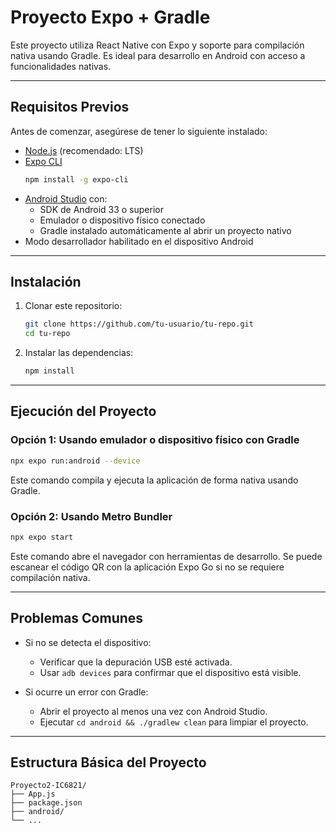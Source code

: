 # Proyecto Expo + Gradle

Este proyecto utiliza React Native con Expo y soporte para compilación nativa usando Gradle. Es ideal para desarrollo en Android con acceso a funcionalidades nativas.

---

## Requisitos Previos

Antes de comenzar, asegúrese de tener lo siguiente instalado:

- [Node.js](https://nodejs.org/) (recomendado: LTS)
- [Expo CLI](https://docs.expo.dev/workflow/expo-cli/)  
  ```bash
  npm install -g expo-cli
  ```
- [Android Studio](https://developer.android.com/studio) con:
  - SDK de Android 33 o superior
  - Emulador o dispositivo físico conectado
  - Gradle instalado automáticamente al abrir un proyecto nativo
- Modo desarrollador habilitado en el dispositivo Android

---

## Instalación

1. Clonar este repositorio:
   ```bash
   git clone https://github.com/tu-usuario/tu-repo.git
   cd tu-repo
   ```

2. Instalar las dependencias:
   ```bash
   npm install
   ```

---

## Ejecución del Proyecto

### Opción 1: Usando emulador o dispositivo físico con Gradle

```bash
npx expo run:android --device
```

Este comando compila y ejecuta la aplicación de forma nativa usando Gradle.

### Opción 2: Usando Metro Bundler

```bash
npx expo start
```

Este comando abre el navegador con herramientas de desarrollo. Se puede escanear el código QR con la aplicación Expo Go si no se requiere compilación nativa.

---

## Problemas Comunes

- Si no se detecta el dispositivo:
  - Verificar que la depuración USB esté activada.
  - Usar `adb devices` para confirmar que el dispositivo está visible.

- Si ocurre un error con Gradle:
  - Abrir el proyecto al menos una vez con Android Studio.
  - Ejecutar `cd android && ./gradlew clean` para limpiar el proyecto.

---

## Estructura Básica del Proyecto

```plaintext
Proyecto2-IC6821/
├── App.js
├── package.json
├── android/
└── ...
```


